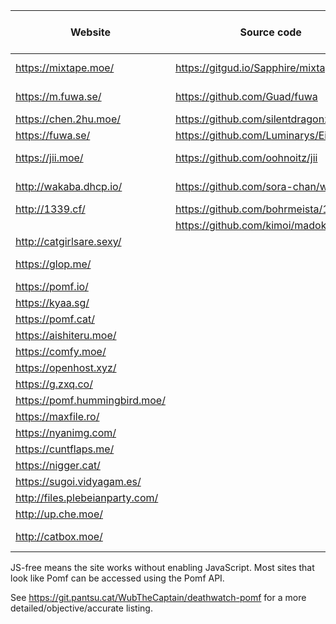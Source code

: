  Website                | Source code                             | Size limit (MiB) | Notes
------------------------|-----------------------------------------|------------------|-------
<https://mixtape.moe/>  | <https://gitgud.io/Sapphire/mixtape.moe> | 100             | Paste, voice
<https://m.fuwa.se/>    | <https://github.com/Guad/fuwa>          | 10               | JS-free
<https://chen.2hu.moe/> | <https://github.com/silentdragonz/chen> | 50               |
<https://fuwa.se/>      | <https://github.com/Luminarys/Eientei>  | 32               |
<https://jii.moe/>      | <https://github.com/oohnoitz/jii>       | 150              | JS-free
<http://wakaba.dhcp.io/> | <https://github.com/sora-chan/wakaba>  | 128              | JS-free
<http://1339.cf/>       | <https://github.com/bohrmeista/1338>    | 100              |
                        | <https://github.com/kimoi/madokami.com> |                  |
<http://catgirlsare.sexy/> |                                      | 100              |
<https://glop.me/>      |                                         | 10               | Uses [IPFS][0]
<https://pomf.io/>      |                                         | 256              |
<https://kyaa.sg/>      |                                         | 100              |
<https://pomf.cat/>     |                                         | 50               |
<https://aishiteru.moe/> |                                        | 500              | Git
<https://comfy.moe/>    |                                         | 512              |
<https://openhost.xyz/> |                                         | 1024             |
<https://g.zxq.co/>     |                                         | 80               |
<https://pomf.hummingbird.moe/> |                                 | 50               |
<https://maxfile.ro/>   |                                         | 50               |
<https://nyanimg.com/>  |                                         | 50               |
<https://cuntflaps.me/> |                                         | 200              |
<https://nigger.cat/>   |                                         | 50               |
<https://sugoi.vidyagam.es/> |                                    | 50               |
<http://files.plebeianparty.com/> |                               | 50               |
<http://up.che.moe/>    |                                         | 50               |
<http://catbox.moe/>    |                                         | 200              | JS-free

JS-free means the site works without enabling JavaScript. Most sites that look like Pomf can be accessed
using the Pomf API.

See <https://git.pantsu.cat/WubTheCaptain/deathwatch-pomf> for a more detailed/objective/accurate listing.

[0]: http://ipfs.io/
